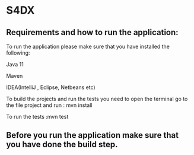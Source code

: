 # S4DX

## Requirements and how to run the application:
To run the application please make sure that you have installed the following:

Java 11

Maven 

IDEA(IntelliJ , Eclipse, Netbeans etc)


To build the projects and run the tests you need to open the terminal go to the file project and run :
mvn install

To run the tests :mvn test

## Before you run the application make sure that you have done the build step.




